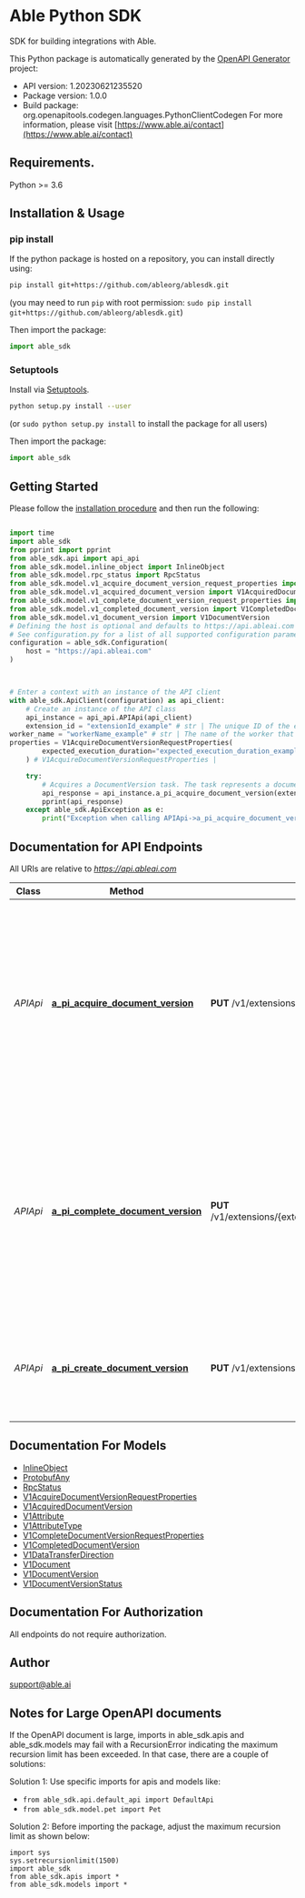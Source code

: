 # Able Python SDK
SDK for building integrations with Able.

This Python package is automatically generated by the [OpenAPI Generator](https://openapi-generator.tech) project:

- API version: 1.20230621235520
- Package version: 1.0.0
- Build package: org.openapitools.codegen.languages.PythonClientCodegen
For more information, please visit [https://www.able.ai/contact](https://www.able.ai/contact)

## Requirements.

Python >= 3.6

## Installation & Usage
### pip install

If the python package is hosted on a repository, you can install directly using:

```sh
pip install git+https://github.com/ableorg/ablesdk.git
```
(you may need to run `pip` with root permission: `sudo pip install git+https://github.com/ableorg/ablesdk.git`)

Then import the package:
```python
import able_sdk
```

### Setuptools

Install via [Setuptools](http://pypi.python.org/pypi/setuptools).

```sh
python setup.py install --user
```
(or `sudo python setup.py install` to install the package for all users)

Then import the package:
```python
import able_sdk
```

## Getting Started

Please follow the [installation procedure](#installation--usage) and then run the following:

```python

import time
import able_sdk
from pprint import pprint
from able_sdk.api import api_api
from able_sdk.model.inline_object import InlineObject
from able_sdk.model.rpc_status import RpcStatus
from able_sdk.model.v1_acquire_document_version_request_properties import V1AcquireDocumentVersionRequestProperties
from able_sdk.model.v1_acquired_document_version import V1AcquiredDocumentVersion
from able_sdk.model.v1_complete_document_version_request_properties import V1CompleteDocumentVersionRequestProperties
from able_sdk.model.v1_completed_document_version import V1CompletedDocumentVersion
from able_sdk.model.v1_document_version import V1DocumentVersion
# Defining the host is optional and defaults to https://api.ableai.com
# See configuration.py for a list of all supported configuration parameters.
configuration = able_sdk.Configuration(
    host = "https://api.ableai.com"
)



# Enter a context with an instance of the API client
with able_sdk.ApiClient(configuration) as api_client:
    # Create an instance of the API class
    api_instance = api_api.APIApi(api_client)
    extension_id = "extensionId_example" # str | The unique ID of the extension.
worker_name = "workerName_example" # str | The name of the worker that will process the task.
properties = V1AcquireDocumentVersionRequestProperties(
        expected_execution_duration="expected_execution_duration_example",
    ) # V1AcquireDocumentVersionRequestProperties | 

    try:
        # Acquires a DocumentVersion task. The task represents a document to be processed and once acquired, should be processed within the expected execution time. If the task is not completed within the expected time, it will be made available for acquisition by other workers.
        api_response = api_instance.a_pi_acquire_document_version(extension_id, worker_name, properties)
        pprint(api_response)
    except able_sdk.ApiException as e:
        print("Exception when calling APIApi->a_pi_acquire_document_version: %s\n" % e)
```

## Documentation for API Endpoints

All URIs are relative to *https://api.ableai.com*

Class | Method | HTTP request | Description
------------ | ------------- | ------------- | -------------
*APIApi* | [**a_pi_acquire_document_version**](docs/APIApi.md#a_pi_acquire_document_version) | **PUT** /v1/extensions/{extensionId}/documentVersionQueue/{workerName}/acquire | Acquires a DocumentVersion task. The task represents a document to be processed and once acquired, should be processed within the expected execution time. If the task is not completed within the expected time, it will be made available for acquisition by other workers.
*APIApi* | [**a_pi_complete_document_version**](docs/APIApi.md#a_pi_complete_document_version) | **PUT** /v1/extensions/{extensionId}/documentVersionQueue/{workerName}/complete/{documentVersionId} | Completes a DocumentVersion task. The task should be marked as complete after successful processing or if an error occurs during processing. If completed successfully, any extracted document attributes should be included in the completion request.
*APIApi* | [**a_pi_create_document_version**](docs/APIApi.md#a_pi_create_document_version) | **PUT** /v1/extensions/{extensionId}/documentVersion | Creates a new DocumentVersion. The DocumentVersion represents a document from an external system that needs to be processed.


## Documentation For Models

 - [InlineObject](docs/InlineObject.md)
 - [ProtobufAny](docs/ProtobufAny.md)
 - [RpcStatus](docs/RpcStatus.md)
 - [V1AcquireDocumentVersionRequestProperties](docs/V1AcquireDocumentVersionRequestProperties.md)
 - [V1AcquiredDocumentVersion](docs/V1AcquiredDocumentVersion.md)
 - [V1Attribute](docs/V1Attribute.md)
 - [V1AttributeType](docs/V1AttributeType.md)
 - [V1CompleteDocumentVersionRequestProperties](docs/V1CompleteDocumentVersionRequestProperties.md)
 - [V1CompletedDocumentVersion](docs/V1CompletedDocumentVersion.md)
 - [V1DataTransferDirection](docs/V1DataTransferDirection.md)
 - [V1Document](docs/V1Document.md)
 - [V1DocumentVersion](docs/V1DocumentVersion.md)
 - [V1DocumentVersionStatus](docs/V1DocumentVersionStatus.md)


## Documentation For Authorization

 All endpoints do not require authorization.

## Author

support@able.ai


## Notes for Large OpenAPI documents
If the OpenAPI document is large, imports in able_sdk.apis and able_sdk.models may fail with a
RecursionError indicating the maximum recursion limit has been exceeded. In that case, there are a couple of solutions:

Solution 1:
Use specific imports for apis and models like:
- `from able_sdk.api.default_api import DefaultApi`
- `from able_sdk.model.pet import Pet`

Solution 2:
Before importing the package, adjust the maximum recursion limit as shown below:
```
import sys
sys.setrecursionlimit(1500)
import able_sdk
from able_sdk.apis import *
from able_sdk.models import *
```

